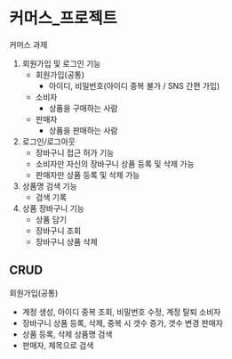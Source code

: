 # 커머스_프로젝트

커머스 과제
1) 회원가입 및 로그인 기능
   - 회원가입(공통)
     - 아이디, 비밀번호(아이디 중복 불가 / SNS 간편 가입)
   - 소비자
     - 상품을 구매하는 사람
   - 판매자
     - 상품을 판매하는 사람
3) 로그인/로그아웃
   - 장바구니 접근 허가 기능
   - 소비자만 자신의 장바구니 상품 등록 및 삭제 가능
   - 판매자만 상품 등록 및 삭제 가능
4) 상품명 검색 기능
   - 검색 기록
6) 상품 장바구니 기능
   - 상품 담기
   - 장바구니 조회
   - 장바구니 상품 삭제

## CRUD
회원가입(공통)
 - 계정 생성, 아이디 중복 조회, 비밀번호 수정, 계정 탈퇴
소비자
 - 장바구니 상품 등록, 삭제, 중복 시 갯수 증가, 갯수 변경
판매자
 - 상품 등록, 삭제
상품명 검색
 - 판매자, 제목으로 검색
